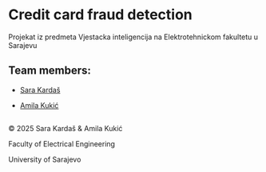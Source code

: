 # Credit card fraud detection

Projekat iz predmeta Vjestacka inteligencija na Elektrotehnickom fakultetu u Sarajevu

## Team members:

- [Sara Kardaš](https://github.com/skardas1)

- [Amila Kukić](https://github.com/amilakukic)

##

© 2025 Sara Kardaš & Amila Kukić

Faculty of Electrical Engineering

University of Sarajevo
